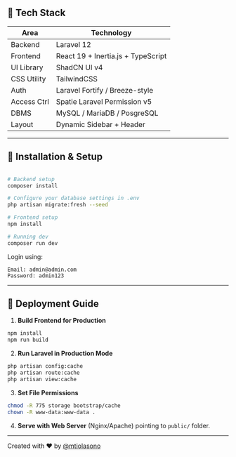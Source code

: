 ## 🧱 Tech Stack

| Area        | Technology                         |
| ----------- | ---------------------------------- |
| Backend     | Laravel 12                         |
| Frontend    | React 19 + Inertia.js + TypeScript |
| UI Library  | ShadCN UI v4                       |
| CSS Utility | TailwindCSS                        |
| Auth        | Laravel Fortify / Breeze-style     |
| Access Ctrl | Spatie Laravel Permission v5       |
| DBMS        | MySQL / MariaDB  / PosgreSQL       |
| Layout      | Dynamic Sidebar + Header           |

---

## 🔧 Installation & Setup

```bash

# Backend setup
composer install

# Configure your database settings in .env
php artisan migrate:fresh --seed

# Frontend setup
npm install

# Running dev
composer run dev
```

Login using:

```
Email: admin@admin.com
Password: admin123
```

---

## 🚀 Deployment Guide

1. **Build Frontend for Production**

```bash
npm install
npm run build
```

2. **Run Laravel in Production Mode**

```bash
php artisan config:cache
php artisan route:cache
php artisan view:cache
```

3. **Set File Permissions**

```bash
chmod -R 775 storage bootstrap/cache
chown -R www-data:www-data .
```

4. **Serve with Web Server** (Nginx/Apache) pointing to `public/` folder.

---
Created with ❤️ by [@mtiolasono](https://github.com/mtiolaksono)